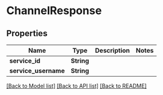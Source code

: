 # ChannelResponse

## Properties

Name | Type | Description | Notes
------------ | ------------- | ------------- | -------------
**service_id** | **String** |  | 
**service_username** | **String** |  | 

[[Back to Model list]](../README.md#documentation-for-models) [[Back to API list]](../README.md#documentation-for-api-endpoints) [[Back to README]](../README.md)


